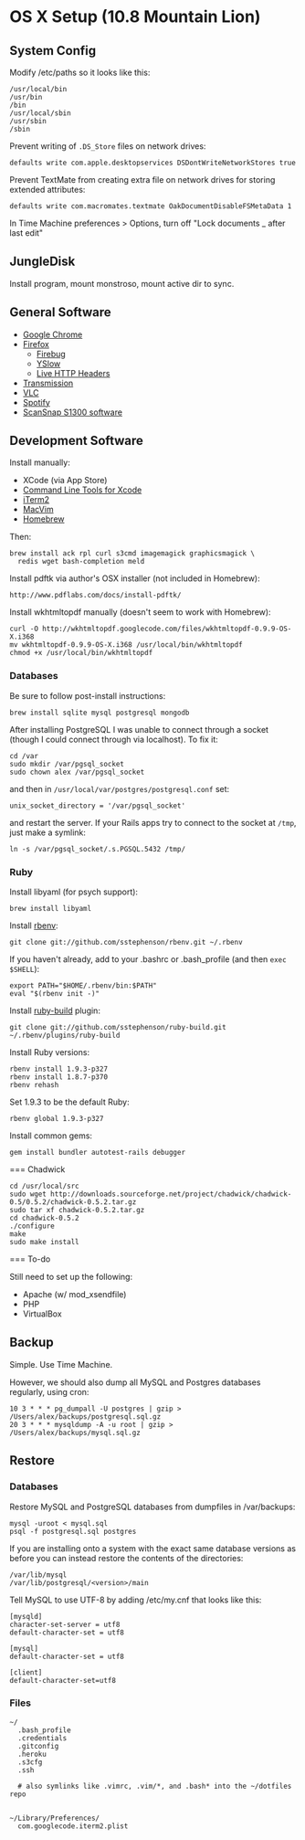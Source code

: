 OS X Setup (10.8 Mountain Lion)
==========================

System Config
-------------

Modify /etc/paths so it looks like this:

    /usr/local/bin
    /usr/bin
    /bin
    /usr/local/sbin
    /usr/sbin
    /sbin

Prevent writing of `.DS_Store` files on network drives:

    defaults write com.apple.desktopservices DSDontWriteNetworkStores true

Prevent TextMate from creating extra file on network drives for storing extended attributes:

    defaults write com.macromates.textmate OakDocumentDisableFSMetaData 1

In Time Machine preferences > Options, turn off "Lock documents _ after last edit"


JungleDisk
----------

Install program, mount monstroso, mount active dir to sync.


General Software
----------------

* [Google Chrome](http://www.google.com/chrome)
* [Firefox](http://www.firefox.com/)
  * [Firebug](http://getfirebug.com)
  * [YSlow](http://developer.yahoo.com/yslow)
  * [Live HTTP Headers](https://addons.mozilla.org/en-US/firefox/addon/3829)
* [Transmission](http://www.transmissionbt.com)
* [VLC](http://www.videolan.org/vlc)
* [Spotify](http://www.spotify.com/)
* [ScanSnap S1300 software](http://www.fujitsu.com/global/support/computing/peripheral/scanners/software/s1300m-setup.html)


Development Software
--------------------

Install manually:

* XCode (via App Store)
* [Command Line Tools for Xcode](http://connect.apple.com/)
* [iTerm2](http://www.iterm2.com/)
* [MacVim](http://code.google.com/p/macvim/)
* [Homebrew](http://mxcl.github.com/homebrew/)

Then:

    brew install ack rpl curl s3cmd imagemagick graphicsmagick \
      redis wget bash-completion meld

Install pdftk via author's OSX installer (not included in Homebrew):

    http://www.pdflabs.com/docs/install-pdftk/

Install wkhtmltopdf manually (doesn't seem to work with Homebrew):

    curl -O http://wkhtmltopdf.googlecode.com/files/wkhtmltopdf-0.9.9-OS-X.i368
    mv wkhtmltopdf-0.9.9-OS-X.i368 /usr/local/bin/wkhtmltopdf
    chmod +x /usr/local/bin/wkhtmltopdf

### Databases

Be sure to follow post-install instructions:

    brew install sqlite mysql postgresql mongodb

After installing PostgreSQL I was unable to connect through a socket (though I could connect through via localhost). To fix it:

    cd /var
    sudo mkdir /var/pgsql_socket
    sudo chown alex /var/pgsql_socket

and then in `/usr/local/var/postgres/postgresql.conf` set:

    unix_socket_directory = '/var/pgsql_socket'

and restart the server. If your Rails apps try to connect to the socket at `/tmp`, just make a symlink:

    ln -s /var/pgsql_socket/.s.PGSQL.5432 /tmp/

### Ruby

Install libyaml (for psych support):

    brew install libyaml

Install [rbenv](https://github.com/sstephenson/rbenv):

    git clone git://github.com/sstephenson/rbenv.git ~/.rbenv

If you haven't already, add to your .bashrc or .bash_profile (and then `exec $SHELL`):

    export PATH="$HOME/.rbenv/bin:$PATH"
    eval "$(rbenv init -)"

Install [ruby-build](https://github.com/sstephenson/ruby-build) plugin:

    git clone git://github.com/sstephenson/ruby-build.git ~/.rbenv/plugins/ruby-build

Install Ruby versions:

    rbenv install 1.9.3-p327
    rbenv install 1.8.7-p370
    rbenv rehash

Set 1.9.3 to be the default Ruby:

    rbenv global 1.9.3-p327

Install common gems:

    gem install bundler autotest-rails debugger

=== Chadwick

    cd /usr/local/src
    sudo wget http://downloads.sourceforge.net/project/chadwick/chadwick-0.5/0.5.2/chadwick-0.5.2.tar.gz
    sudo tar xf chadwick-0.5.2.tar.gz
    cd chadwick-0.5.2
    ./configure
    make
    sudo make install

=== To-do

Still need to set up the following:

* Apache (w/ mod_xsendfile)
* PHP
* VirtualBox


Backup
------

Simple. Use Time Machine.

However, we should also dump all MySQL and Postgres databases regularly, using cron:

    10 3 * * * pg_dumpall -U postgres | gzip > /Users/alex/backups/postgresql.sql.gz
    20 3 * * * mysqldump -A -u root | gzip > /Users/alex/backups/mysql.sql.gz


Restore
-------

### Databases

Restore MySQL and PostgreSQL databases from dumpfiles in /var/backups:

    mysql -uroot < mysql.sql
    psql -f postgresql.sql postgres

If you are installing onto a system with the exact same database versions as before you can instead restore the contents of the directories:

    /var/lib/mysql
    /var/lib/postgresql/<version>/main

Tell MySQL to use UTF-8 by adding /etc/my.cnf that looks like this:

    [mysqld]
    character-set-server = utf8
    default-character-set = utf8

    [mysql]
    default-character-set = utf8

    [client]
    default-character-set=utf8

### Files

    ~/
      .bash_profile
      .credentials
      .gitconfig
      .heroku
      .s3cfg
      .ssh

      # also symlinks like .vimrc, .vim/*, and .bash* into the ~/dotfiles repo


    ~/Library/Preferences/
      com.googlecode.iterm2.plist

